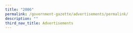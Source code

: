 ```yaml
---
title: "2006"
permalink: /government-gazette/advertisements/permalink/
description: ""
third_nav_title: Advertisements
---
```

